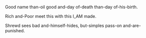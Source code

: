 Good name than-oil good
and-day of-death than-day of-his-birth.

Rich and-Poor meet this
with this I_AM made.

Shrewd sees bad and-himself-hides, 
but-simples pass-on and-are-punished.
